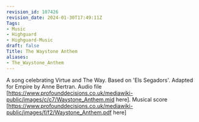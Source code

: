 ```yaml
---
revision_id: 107426
revision_date: 2024-01-30T17:49:11Z
Tags:
- Music
- Highguard
- Highguard-Music
draft: false
Title: The Waystone Anthem
aliases:
- The_Waystone_Anthem
---
```

A song celebrating Virtue and The Way.
Based on 'Els Segadors'. Adapted for Empire by Anne Bertran.
Audio file [https://www.profounddecisions.co.uk/mediawiki-public/images/c/c7/Waystone_Anthem.mid here]. Musical score [https://www.profounddecisions.co.uk/mediawiki-public/images/f/f2/Waystone_Anthem.pdf here]